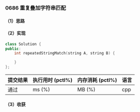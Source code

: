 ### 0686 重复叠加字符串匹配

#### （1）思路

#### （2）实现

```cpp
class Solution {
public:
    int repeatedStringMatch(string A, string B) {

    }
};
```

| 提交结果 | 执行用时 (pctl%) | 内存消耗 (pctl%) | 语言 |
|:---------|:-----------------|:-----------------|:-----|
| 通过     |  ms (%)   |  MB (%)  | cpp  |

#### （3）收获

